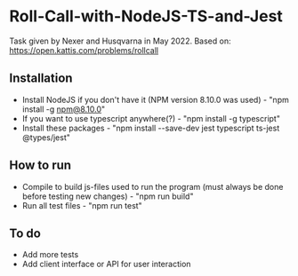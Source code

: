 # Roll-Call-with-NodeJS-TS-and-Jest
Task given by Nexer and Husqvarna in May 2022. Based on: https://open.kattis.com/problems/rollcall 

## Installation
* Install NodeJS if you don't have it (NPM version 8.10.0 was used) - "npm install -g npm@8.10.0"
* If you want to use typescript anywhere(?) - "npm install -g typescript"
* Install these packages - "npm install --save-dev jest typescript ts-jest @types/jest"

## How to run
* Compile to build js-files used to run the program (must always be done before testing new changes) - "npm run build"
* Run all test files - "npm run test"

## To do
* Add more tests
* Add client interface or API for user interaction
